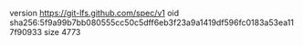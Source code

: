 version https://git-lfs.github.com/spec/v1
oid sha256:5f9a99b7bb080555cc50c5dff6eb3f23a9a1419df596fc0183a53ea117f90933
size 4773
